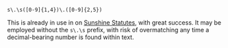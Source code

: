 ```
s\.\s([0-9]{1,4})\.([0-9]{2,5})
```

This is already in use in on [Sunshine Statutes](http://www.sunshinestatutes.com/), with great success. It may be employed without the `s\.\s` prefix, with risk of overmatching any time a decimal-bearing number is found within text.
